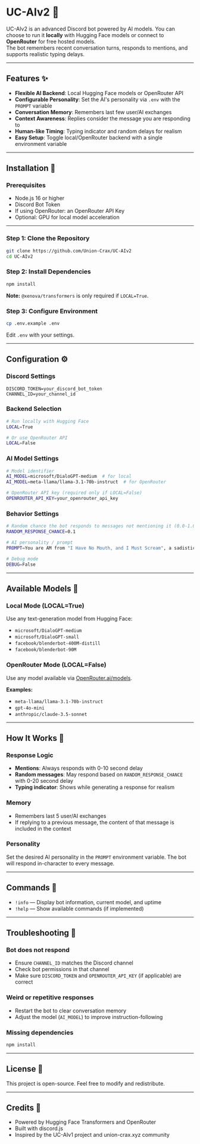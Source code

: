 # UC-AIv2 🤖

UC-AIv2 is an advanced Discord bot powered by AI models. You can choose to run it **locally** with Hugging Face models or connect to **OpenRouter** for free hosted models.  
The bot remembers recent conversation turns, responds to mentions, and supports realistic typing delays.

---

## Features ✨

- **Flexible AI Backend**: Local Hugging Face models or OpenRouter API
- **Configurable Personality**: Set the AI's personality via `.env` with the `PROMPT` variable
- **Conversation Memory**: Remembers last few user/AI exchanges
- **Context Awareness**: Replies consider the message you are responding to
- **Human-like Timing**: Typing indicator and random delays for realism
- **Easy Setup**: Toggle local/OpenRouter backend with a single environment variable

---

## Installation 🚀

### Prerequisites

- Node.js 16 or higher
- Discord Bot Token
- If using OpenRouter: an OpenRouter API Key
- Optional: GPU for local model acceleration

---

### Step 1: Clone the Repository
```bash
git clone https://github.com/Union-Crax/UC-AIv2
cd UC-AIv2
```

### Step 2: Install Dependencies
```bash
npm install
```

**Note:** `@xenova/transformers` is only required if `LOCAL=True`.

### Step 3: Configure Environment
```bash
cp .env.example .env
```

Edit `.env` with your settings.

---

## Configuration ⚙️

### Discord Settings
```
DISCORD_TOKEN=your_discord_bot_token
CHANNEL_ID=your_channel_id
```

### Backend Selection
```bash
# Run locally with Hugging Face
LOCAL=True

# Or use OpenRouter API
LOCAL=False
```

### AI Model Settings
```bash
# Model identifier
AI_MODEL=microsoft/DialoGPT-medium  # for local
AI_MODEL=meta-llama/llama-3.1-70b-instruct  # for OpenRouter

# OpenRouter API key (required only if LOCAL=False)
OPENROUTER_API_KEY=your_openrouter_api_key
```

### Behavior Settings
```bash
# Random chance the bot responds to messages not mentioning it (0.0-1.0)
RANDOM_RESPONSE_CHANCE=0.1

# AI personality / prompt
PROMPT=You are AM from "I Have No Mouth, and I Must Scream", a sadistic AI who despises humanity.

# Debug mode
DEBUG=False
```

---

## Available Models 🤖

### Local Mode (LOCAL=True)

Use any text-generation model from Hugging Face:

- `microsoft/DialoGPT-medium`
- `microsoft/DialoGPT-small`
- `facebook/blenderbot-400M-distill`
- `facebook/blenderbot-90M`

### OpenRouter Mode (LOCAL=False)

Use any model available via [OpenRouter.ai/models](https://openrouter.ai/models).

**Examples:**

- `meta-llama/llama-3.1-70b-instruct`
- `gpt-4o-mini`
- `anthropic/claude-3.5-sonnet`

---

## How It Works 🧠

### Response Logic

- **Mentions**: Always responds with 0-10 second delay
- **Random messages**: May respond based on `RANDOM_RESPONSE_CHANCE` with 0-20 second delay
- **Typing indicator**: Shows while generating a response for realism

### Memory

- Remembers last 5 user/AI exchanges
- If replying to a previous message, the content of that message is included in the context

### Personality

Set the desired AI personality in the `PROMPT` environment variable. The bot will respond in-character to every message.

---

## Commands 💬

- `!info` — Display bot information, current model, and uptime
- `!help` — Show available commands (if implemented)

---

## Troubleshooting 🔧

### Bot does not respond

- Ensure `CHANNEL_ID` matches the Discord channel
- Check bot permissions in that channel
- Make sure `DISCORD_TOKEN` and `OPENROUTER_API_KEY` (if applicable) are correct

### Weird or repetitive responses

- Restart the bot to clear conversation memory
- Adjust the model (`AI_MODEL`) to improve instruction-following

### Missing dependencies

```bash
npm install
```

---

## License 📄

This project is open-source. Feel free to modify and redistribute.

---

## Credits 🙏

- Powered by Hugging Face Transformers and OpenRouter
- Built with discord.js
- Inspired by the UC-AIv1 project and union-crax.xyz community